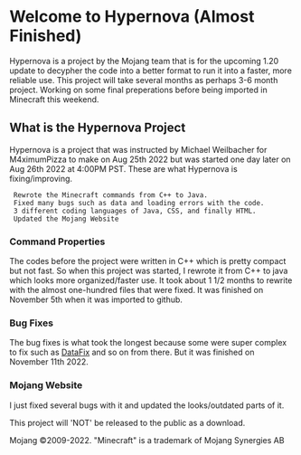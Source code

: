 # Welcome to Hypernova (Almost Finished)

Hypernova is a project by the Mojang team that is for the upcoming 1.20 update to decypher the code into a better format to run it into a faster, more reliable use.  This project will take several months as perhaps 3-6 month project. Working on some final preperations before being imported in Minecraft this weekend.

## What is the Hypernova Project

Hypernova is a project that was instructed by Michael Weilbacher for M4ximumPizza to make on Aug 25th 2022 but was started one day later on Aug 26th 2022 at 4:00PM PST. These are what Hypernova is fixing/improving.

     Rewrote the Minecraft commands from C++ to Java.
     Fixed many bugs such as data and loading errors with the code.
     3 different coding languages of Java, CSS, and finally HTML.
     Updated the Mojang Website

### Command Properties 

The codes before the project were written in C++ which is pretty compact but not fast. So when this project was started, I rewrote it from C++ to java which looks more organized/faster use. It took about 1 1/2 months to rewrite with the almost one-hundred files that were fixed. It was finished on November 5th when it was imported to github. 

### Bug Fixes

The bug fixes is what took the longest because some were super complex to fix such as [DataFix](https://github.com/M4ximumPizza/Hypernova/blob/master/Fixes/schema/Datafixers.java) and so on from there. But it was finished on November 11th 2022.

### Mojang Website
I just fixed several bugs with it and updated the looks/outdated parts of it.

This project will 'NOT' be released to the public as a download.

Mojang ©2009-2022. "Minecraft" is a trademark of Mojang Synergies AB
